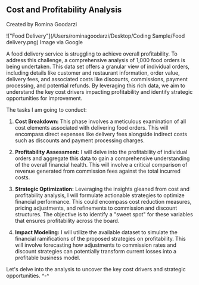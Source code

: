 ## Cost and Profitability Analysis
Created by Romina Goodarzi

!["Food Delivery"](/Users/rominagoodarzi/Desktop/Coding Sample/Food delivery.png)
Image via Google


A food delivery service is struggling to achieve overall profitability. To address this challenge, a comprehensive analysis of 1,000 food orders is being undertaken. This data set offers a granular view of individual orders, including details like customer and restaurant information, order value, delivery fees, and associated costs like discounts, commissions, payment processing, and potential refunds. By leveraging this rich data, we aim to understand the key cost drivers impacting profitability and identify strategic opportunities for improvement.


The tasks I am going to conduct:


1. **Cost Breakdown:** This phase involves a meticulous examination of all cost elements associated with delivering food orders. This will encompass direct expenses like delivery fees alongside indirect costs such as discounts and payment processing charges.

2. **Profitability Assessment:** I will delve into the profitability of individual orders and aggregate this data to gain a comprehensive understanding of the overall financial health. This will involve a critical comparison of revenue generated from commission fees against the total incurred costs.

3. **Strategic Optimization:** Leveraging the insights gleaned from cost and profitability analysis, I will formulate actionable strategies to optimize financial performance. This could encompass cost reduction measures, pricing adjustments, and refinements to commission and discount structures. The objective is to identify a "sweet spot" for these variables that ensures profitability across the board.

4. **Impact Modeling:** I will utilize the available dataset to simulate the financial ramifications of the proposed strategies on profitability. This will involve forecasting how adjustments to commission rates and discount strategies can potentially transform current losses into a profitable business model.


Let's delve into the analysis to uncover the key cost drivers and strategic opportunities. ^-^

